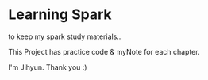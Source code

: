 # Learning Spark

to keep my spark study materials..

This Project has practice code & myNote for each chapter.

I'm Jihyun. Thank you :)
